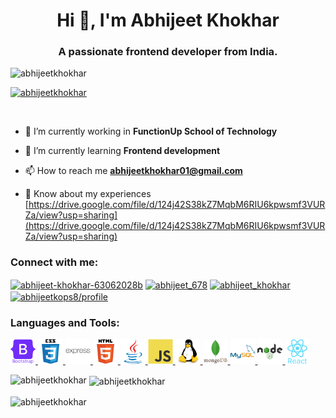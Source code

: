 <h1 align="center">Hi 👋, I'm Abhijeet Khokhar</h1>
<h3 align="center">A passionate frontend developer from India.</h3>

<p align="left"> <img src="https://komarev.com/ghpvc/?username=abhijeetkhokhar&label=Profile%20views&color=0e75b6&style=flat" alt="abhijeetkhokhar" /> </p>

<p align="left"> <a href="https://github.com/ryo-ma/github-profile-trophy"><img src="https://github-profile-trophy.vercel.app/?username=abhijeetkhokhar" alt="abhijeetkhokhar" /></a> </p>

<p align="left"> <a href="https://twitter.com/" target="blank"><img src="https://img.shields.io/twitter/follow/?logo=twitter&style=for-the-badge" alt="" /></a> </p>

- 🔭 I’m currently working in **FunctionUp School of Technology**

- 🌱 I’m currently learning **Frontend development**

- 📫 How to reach me **abhijeetkhokhar01@gmail.com**

- 📄 Know about my experiences [https://drive.google.com/file/d/124j42S38kZ7MqbM6RIU6kpwsmf3VURZa/view?usp=sharing](https://drive.google.com/file/d/124j42S38kZ7MqbM6RIU6kpwsmf3VURZa/view?usp=sharing)

<h3 align="left">Connect with me:</h3>
<p align="left">
<a href="https://linkedin.com/in/abhijeet-khokhar-63062028b" target="blank"><img align="center" src="https://raw.githubusercontent.com/rahuldkjain/github-profile-readme-generator/master/src/images/icons/Social/linked-in-alt.svg" alt="abhijeet-khokhar-63062028b" height="30" width="40" /></a>
<a href="https://www.codechef.com/users/abhijeet_678" target="blank"><img align="center" src="https://cdn.jsdelivr.net/npm/simple-icons@3.1.0/icons/codechef.svg" alt="abhijeet_678" height="30" width="40" /></a>
<a href="https://www.leetcode.com/abhijeet_khokhar" target="blank"><img align="center" src="https://raw.githubusercontent.com/rahuldkjain/github-profile-readme-generator/master/src/images/icons/Social/leet-code.svg" alt="abhijeet_khokhar" height="30" width="40" /></a>
<a href="https://auth.geeksforgeeks.org/user/abhijeetkops8/profile" target="blank"><img align="center" src="https://raw.githubusercontent.com/rahuldkjain/github-profile-readme-generator/master/src/images/icons/Social/geeks-for-geeks.svg" alt="abhijeetkops8/profile" height="30" width="40" /></a>
</p>

<h3 align="left">Languages and Tools:</h3>
<p align="left"> <a href="https://getbootstrap.com" target="_blank" rel="noreferrer"> <img src="https://raw.githubusercontent.com/devicons/devicon/master/icons/bootstrap/bootstrap-plain-wordmark.svg" alt="bootstrap" width="40" height="40"/> </a> <a href="https://www.w3schools.com/css/" target="_blank" rel="noreferrer"> <img src="https://raw.githubusercontent.com/devicons/devicon/master/icons/css3/css3-original-wordmark.svg" alt="css3" width="40" height="40"/> </a> <a href="https://expressjs.com" target="_blank" rel="noreferrer"> <img src="https://raw.githubusercontent.com/devicons/devicon/master/icons/express/express-original-wordmark.svg" alt="express" width="40" height="40"/> </a> <a href="https://www.w3.org/html/" target="_blank" rel="noreferrer"> <img src="https://raw.githubusercontent.com/devicons/devicon/master/icons/html5/html5-original-wordmark.svg" alt="html5" width="40" height="40"/> </a> <a href="https://www.java.com" target="_blank" rel="noreferrer"> <img src="https://raw.githubusercontent.com/devicons/devicon/master/icons/java/java-original.svg" alt="java" width="40" height="40"/> </a> <a href="https://developer.mozilla.org/en-US/docs/Web/JavaScript" target="_blank" rel="noreferrer"> <img src="https://raw.githubusercontent.com/devicons/devicon/master/icons/javascript/javascript-original.svg" alt="javascript" width="40" height="40"/> </a> <a href="https://www.linux.org/" target="_blank" rel="noreferrer"> <img src="https://raw.githubusercontent.com/devicons/devicon/master/icons/linux/linux-original.svg" alt="linux" width="40" height="40"/> </a> <a href="https://www.mongodb.com/" target="_blank" rel="noreferrer"> <img src="https://raw.githubusercontent.com/devicons/devicon/master/icons/mongodb/mongodb-original-wordmark.svg" alt="mongodb" width="40" height="40"/> </a> <a href="https://www.mysql.com/" target="_blank" rel="noreferrer"> <img src="https://raw.githubusercontent.com/devicons/devicon/master/icons/mysql/mysql-original-wordmark.svg" alt="mysql" width="40" height="40"/> </a> <a href="https://nodejs.org" target="_blank" rel="noreferrer"> <img src="https://raw.githubusercontent.com/devicons/devicon/master/icons/nodejs/nodejs-original-wordmark.svg" alt="nodejs" width="40" height="40"/> </a> <a href="https://reactjs.org/" target="_blank" rel="noreferrer"> <img src="https://raw.githubusercontent.com/devicons/devicon/master/icons/react/react-original-wordmark.svg" alt="react" width="40" height="40"/> </a> </p>

<p><img align="left" src="https://github-readme-stats.vercel.app/api/top-langs?username=abhijeetkhokhar&show_icons=true&locale=en&layout=compact" alt="abhijeetkhokhar" /></p>

<p>&nbsp;<img align="center" src="https://github-readme-stats.vercel.app/api?username=abhijeetkhokhar&show_icons=true&locale=en" alt="abhijeetkhokhar" /></p>

<p><img align="center" src="https://github-readme-streak-stats.herokuapp.com/?user=abhijeetkhokhar&" alt="abhijeetkhokhar" /></p>
